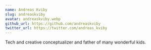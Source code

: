 ```yaml
---
name: Andreas Kviby
slug: andreaskviby
avatar: andreaskviby.webp
github_url: https://github.com/andreaskviby
twitter_url: https://twitter.com/andreas_kviby
---
```


Tech and creative conceptualizer and father of many wonderful kids.
